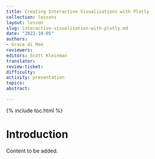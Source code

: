 ```yaml
---
title: Creating Interactive Visualizations with Plotly
collection: lessons
layout: lesson
slug: interactive-visualization-with-plotly.md
date: "2022-10-05"
authors:
- Grace di Meo
reviewers:
editors: Scott Kleinman
translator:
review-ticket: 
difficulty:
activity: presentation
topics:
abstract: 

---
```


{% include toc.html %}

# Introduction
 
Content to be added.
